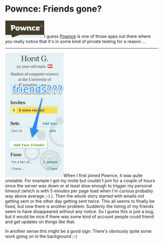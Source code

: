 # Pownce: Friends gone?

<img src="pownce.png" alt="" class="left" />I guess [Pownce](http://pownce.com) is one of those apps out there where you really notice that it's in some kind of private testing for a reason ...

-------------------------------

<img src="pownce.friendsgone.png" alt="Friends gone?" class="left" />When I first joined Pownce, it was quite unstable. For example I got my invite but couldn't join for a couple of hours since the server was down or at least slow enough to trigger my personal timeout (which is with 5 minutes per page load when I'm curious probably way above average ;-) ). Then the whole story started with emails not getting sent or the other day getting sent twice. This all seems to finally be fixed, but now there is another problem: Suddenly the listing of my friends seem to have disappeared without any notice. So I guess this is just a bug, but it would be nice if there was some kind of account people could friend and get updates on things like that.

In another sense this might be a good sign: There's obviously quite some work going on in the background ;-)
